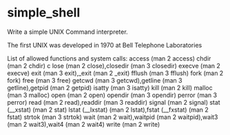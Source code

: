 # simple_shell
Write a simple UNIX Command interpreter.

The first UNIX was developed in 1970 at Bell Telephone Laboratories

List of allowed functions and system calls: 
access (man 2 access) 
chdir (man 2 chdir) c
lose (man 2 close),closedir (man 3 closedir) 
execve (man 2 execve) 
exit (man 3 exit),_exit (man 2 _exit) 
fflush (man 3 fflush) 
fork (man 2 fork) 
free (man 3 free) 
getcwd (man 3 getcwd),getline (man 3 getline),getpid (man 2 getpid) 
isatty (man 3 isatty) 
kill (man 2 kill) 
malloc (man 3 malloc) 
open (man 2 open) 
opendir (man 3 opendir) 
perror (man 3 perror) 
read (man 2 read),readdir (man 3 readdir) 
signal (man 2 signal) 
stat (__xstat) (man 2 stat) 
lstat (__lxstat) (man 2 lstat),fstat (__fxstat) (man 2 fstat) 
strtok (man 3 strtok) 
wait (man 2 wait),waitpid (man 2 waitpid),wait3 (man 2 wait3),wait4 (man 2 wait4) 
write (man 2 write)
